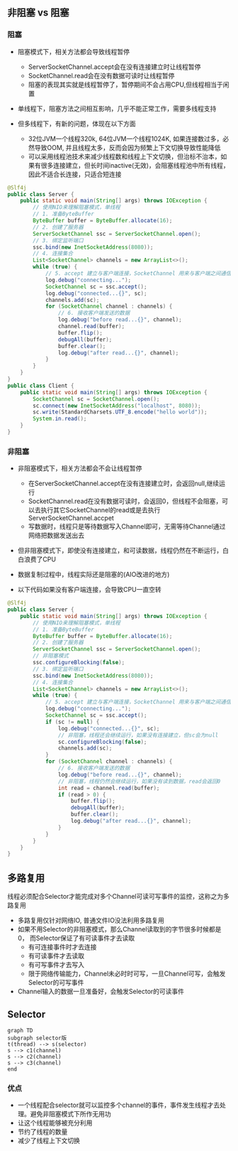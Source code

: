 ## 非阻塞 vs 阻塞

### 阻塞

- 阻塞模式下，相关方法都会导致线程暂停
  - ServerSocketChannel.accept会在没有连接建立时让线程暂停
  - SocketChannel.read会在没有数据可读时让线程暂停
  - 阻塞的表现其实就是线程暂停了，暂停期间不会占用CPU,但线程相当于闲置

- 单线程下，阻塞方法之间相互影响，几乎不能正常工作，需要多线程支持
- 但多线程下，有新的问题，体现在以下方面
  - 32位JVM一个线程320k, 64位JVM一个线程1024K, 如果连接数过多，必然导致OOM, 并且线程太多，反而会因为频繁上下文切换导致性能降低
  - 可以采用线程池技术来减少线程数和线程上下文切换，但治标不治本，如果有很多连接建立，但长时间inactive(无效)，会阻塞线程池中所有线程，因此不适合长连接，只适合短连接


```java
@Slf4j
public class Server {
    public static void main(String[] args) throws IOException {
        // 使用NIO来理解阻塞模式，单线程
        // 1. 准备ByteBuffer
        ByteBuffer buffer = ByteBuffer.allocate(16);
        // 2. 创建了服务器
        ServerSocketChannel ssc = ServerSocketChannel.open();
        // 3. 绑定监听端口
        ssc.bind(new InetSocketAddress(8080));
        // 4. 连接集合
        List<SocketChannel> channels = new ArrayList<>();
        while (true) {
            // 5. accept 建立与客户端连接，SocketChannel 用来与客户端之间通信
            log.debug("connecting...");
            SocketChannel sc = ssc.accept();
            log.debug("connected...{}", sc);
            channels.add(sc);
            for (SocketChannel channel : channels) {
                // 6. 接收客户端发送的数据
                log.debug("before read...{}", channel);
                channel.read(buffer);
                buffer.flip();
                debugAll(buffer);
                buffer.clear();
                log.debug("after read...{}", channel);
            }
        }
    }
}
public class Client {
    public static void main(String[] args) throws IOException {
        SocketChannel sc = SocketChannel.open();
        sc.connect(new InetSocketAddress("localhost", 8080));
        sc.write(StandardCharsets.UTF_8.encode("hello world"));
        System.in.read();
    }
}
```

### 非阻塞

- 非阻塞模式下，相关方法都会不会让线程暂停
  - 在ServerSocketChannel.accept在没有连接建立时，会返回null,继续运行
  - SocketChannel.read在没有数据可读时，会返回0，但线程不会阻塞，可以去执行其它SocketChannel的read或是去执行ServerSocketChannel.accpet
  - 写数据时，线程只是等待数据写入Channel即可，无需等待Channel通过网络把数据发送出去

- 但非阻塞模式下，即使没有连接建立，和可读数据，线程仍然在不断运行，白白浪费了CPU
- 数据复制过程中，线程实际还是阻塞的(AIO改进的地方)
- 以下代码如果没有客户端连接，会导致CPU一直空转

```java
@Slf4j
public class Server {
    public static void main(String[] args) throws IOException {
        // 使用NIO来理解阻塞模式，单线程
        // 1. 准备ByteBuffer
        ByteBuffer buffer = ByteBuffer.allocate(16);
        // 2. 创建了服务器
        ServerSocketChannel ssc = ServerSocketChannel.open();
        // 非阻塞模式
        ssc.configureBlocking(false);
        // 3. 绑定监听端口
        ssc.bind(new InetSocketAddress(8080));
        // 4. 连接集合
        List<SocketChannel> channels = new ArrayList<>();
        while (true) {
            // 5. accept 建立与客户端连接，SocketChannel 用来与客户端之间通信
            log.debug("connecting...");
            SocketChannel sc = ssc.accept();
            if (sc != null) {
                log.debug("connected...{}", sc);
                // 非阻塞，线程还会继续运行，如果没有连接建立，但sc会为null
                sc.configureBlocking(false);
                channels.add(sc);
            }
            for (SocketChannel channel : channels) {
                // 6. 接收客户端发送的数据
                log.debug("before read...{}", channel);
                // 非阻塞，线程仍然会继续运行，如果没有读到数据，read会返回0
                int read = channel.read(buffer);
                if (read > 0) {
                    buffer.flip();
                    debugAll(buffer);
                    buffer.clear();
                    log.debug("after read...{}", channel);
                }
            }
        }
    }
}
```

## 多路复用

线程必须配合Selector才能完成对多个Channel可读可写事件的监控，这称之为多路复用

- 多路复用仅针对网络IO, 普通文件IO没法利用多路复用
- 如果不用Selector的非阻塞模式，那么Channel读取到的字节很多时候都是0， 而Selector保证了有可读事件才去读取
  - 有可连接事件时才去连接
  - 有可读事件才去读取
  - 有可写事件才去写入
  - 限于网络传输能力，Channel未必时时可写，一旦Channel可写，会触发Selector的可写事件
- Channel输入的数据一旦准备好，会触发Selector的可读事件

## Selector

```mermaid
graph TD
subgraph selector版
t(thread) --> s(selector)
s --> c1(channel)
s --> c2(channel)
s --> c3(channel)
end
```

### 优点

- 一个线程配合selector就可以监控多个channel的事件，事件发生线程才去处理。避免非阻塞模式下所作无用功
- 让这个线程能够被充分利用
- 节约了线程的数量
- 减少了线程上下文切换

